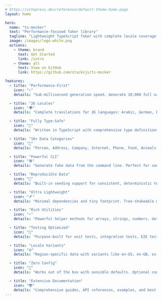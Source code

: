```yaml
---
# https://vitepress.dev/reference/default-theme-home-page
layout: home

hero:
  name: "ts-mocker"
  text: "Performance-focused faker library"
  tagline: "Lightweight TypeScript faker with complete locale coverage. Blazing fast, type-safe, and comprehensive."
  image: /images/logo-white.png
  actions:
    - theme: brand
      text: Get Started
      link: /intro
    - theme: alt
      text: View on GitHub
      link: https://github.com/stacksjs/ts-mocker

features:
  - title: "Performance-First"
    icon: "⚡"
    details: "Sub-millisecond generation speed. Generate 10,000 full names in just 0.32ms. Built for performance from the ground up."

  - title: "26 Locales"
    icon: "🌍"
    details: "Complete translations for 26 languages: Arabic, German, English, Spanish, French, Portuguese, Chinese, and many more."

  - title: "Fully Type-Safe"
    icon: "📝"
    details: "Written in TypeScript with comprehensive type definitions. Excellent IDE support with autocomplete and inline documentation."

  - title: "16+ Data Categories"
    icon: "🎯"
    details: "Person, Address, Company, Internet, Phone, Food, Animals, Sports, Music, Commerce, Books, Vehicles, Words, Tech, System, Science, and more."

  - title: "Powerful CLI"
    icon: "🛠️"
    details: "Generate fake data from the command line. Perfect for seeding databases, creating fixtures, and testing APIs."

  - title: "Reproducible Data"
    icon: "🔄"
    details: "Built-in seeding support for consistent, deterministic test data. Same seed always produces the same results."

  - title: "Ultra Lightweight"
    icon: "🪶"
    details: "Minimal dependencies and tiny footprint. Tree-shakeable modules for optimized bundle sizes in production."

  - title: "Rich Utilities"
    icon: "⚡"
    details: "Powerful helper methods for arrays, strings, numbers, dates, and unique value generation with collision detection."

  - title: "Testing Optimized"
    icon: "🧪"
    details: "Purpose-built for unit tests, integration tests, E2E tests, and realistic test fixtures with locale support."

  - title: "Locale Variants"
    icon: "🌐"
    details: "Region-specific data with variants like en-US, en-GB, es-MX, fr-CA, and more for precise localization."

  - title: "Zero Config"
    icon: "🔌"
    details: "Works out of the box with sensible defaults. Optional configuration for advanced use cases and customization."

  - title: "Extensive Documentation"
    icon: "📚"
    details: "Comprehensive guides, API references, examples, and best practices for every feature and locale."
---
```


<Home />
